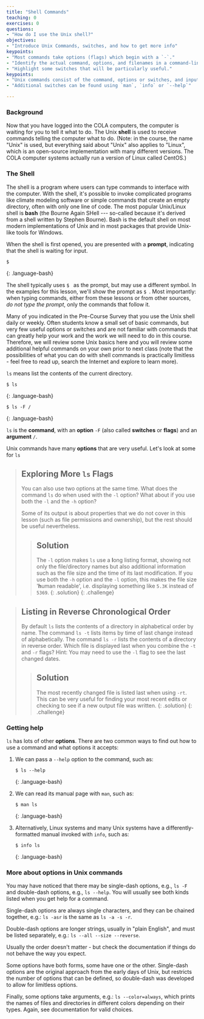 ```yaml
---
title: "Shell Commands"
teaching: 0
exercises: 0
questions:
- "How do I use the Unix shell?"
objectives:
- "Introduce Unix Commands, switches, and how to get more info"
keypoints:
- "Most commands take options (flags) which begin with a `-`."
- "Identify the actual command, options, and filenames in a command-line call."
- "Highlight some switches that will be particularly useful."
keypoints:
- "Unix commands consist of the command, options or switches, and input to the command"
- "Additional switches can be found using `man`, `info` or `--help`"

---
```

### Background

Now that you have logged into the COLA computers, the computer is waiting for you to tell it what to do. The Unix **shell** is used to receive commands telling the computer what to do. (Note: in the course, the name "Unix" is used, but everything said about "Unix" also applies to "Linux", which is an open-source implementation with many different versions. The COLA computer systems actually run a version of Linux called CentOS.)  

### The Shell

The shell is a program where users can type commands to interface with the computer.
With the shell, it's possible to invoke complicated programs like climate modeling software or simple commands that create an empty directory, often with only one line of code.
The most popular Unix/Linux shell is **bash** (the Bourne Again SHell --- so-called because it's derived from a shell written by Stephen Bourne).
Bash is the default shell on most modern implementations of Unix and in most packages that provide Unix-like tools for Windows.

When the shell is first opened, you are presented with a **prompt**,
indicating that the shell is waiting for input.

~~~
$
~~~
{: .language-bash}

The shell typically uses `$ ` as the prompt, but may use a different symbol.
In the examples for this lesson, we'll show the prompt as `$ `.
Most importantly:
when typing commands, either from these lessons or from other sources,
*do not type the prompt*, only the commands that follow it.

Many of you indicated in the Pre-Course Survey that you use the Unix shell daily or weekly. Often students know a small set of basic commands, but very few useful options or switches and are not familiar with commands that can greatly help your work and the work we will need to do in this course.  Therefore, we will review some Unix basics here and you will review some additional helpful commands on your own prior to next class (note that the possibilities of what you can do with shell commands is practically limitless - feel free to read up, search the Internet and explore to learn more).

`ls` means list the contents of the current directory.
~~~
$ ls
~~~
{: .language-bash}

~~~
$ ls -F /
~~~
{: .language-bash}


`ls` is the **command**, with an **option** `-F` (also called **switches** or **flags**) and an **argument** `/`.

Unix commands have many **options** that are very useful.  Let's look at some for `ls`

> ## Exploring More `ls` Flags
>
> You can also use two options at the same time. What does the command `ls` do when used
> with the `-l` option? What about if you use both the `-l` and the `-h` option?
>
> Some of its output is about properties that we do not cover in this lesson (such
> as file permissions and ownership), but the rest should be useful
> nevertheless.
>
> > ## Solution
> > The `-l` option makes `ls` use a **l**ong listing format, showing not only
> > the file/directory names but also additional information such as the file size
> > and the time of its last modification. If you use both the `-h` option and the `-l` option,
> > this makes the file size '**h**uman readable', i.e. displaying something like `5.3K`
> > instead of `5369`.
> {: .solution}
{: .challenge}

> ## Listing in Reverse Chronological Order
>
> By default `ls` lists the contents of a directory in alphabetical
> order by name. The command `ls -t` lists items by time of last
> change instead of alphabetically. The command `ls -r` lists the
> contents of a directory in reverse order.
> Which file is displayed last when you combine the `-t` and `-r` flags?
> Hint: You may need to use the `-l` flag to see the
> last changed dates.
>
> > ## Solution
> > The most recently changed file is listed last when using `-rt`. This
> > can be very useful for finding your most recent edits or checking to
> > see if a new output file was written.
> {: .solution}
{: .challenge}

### Getting help

`ls` has lots of other **options**. There are two common ways to find out how
to use a command and what options it accepts:

1. We can pass a `--help` option to the command, such as:
    ~~~
    $ ls --help
    ~~~
    {: .language-bash}

2. We can read its manual page with `man`, such as:
    ~~~
    $ man ls
    ~~~
    {: .language-bash}

3. Alternatively, Linux systems and many Unix systems have a differently-formatted manual invoked with `info`, such as:
    ~~~
    $ info ls
    ~~~
    {: .language-bash}

### More about options in Unix commands

You may have noticed that there may be single-dash options, e.g., `ls -F`
and double-dash options, e.g., `ls --help`.
You will usually see both kinds listed when you get help for a command. 

Single-dash options are always single characters, and they can be chained together, e.g.: `ls -asr` is the same as `ls -a -s -r`. 

Double-dash options are longer strings, usually in "plain English", and must be listed separately, 
e.g.: `ls --all --size --reverse`. 

Usually the order doesn't matter - but check the documentation if things do not behave the way you expect.

Some options have both forms, some have one or the other. Single-dash options are the original approach from the early days of Unix, but restricts the number of options that can be defined, so double-dash was developed to allow for limitless options.

Finally, some options take arguments, e.g.: `ls --color=always`, which prints the names of files and directories in different colors depending on their types. Again, see documentation for valid choices.
